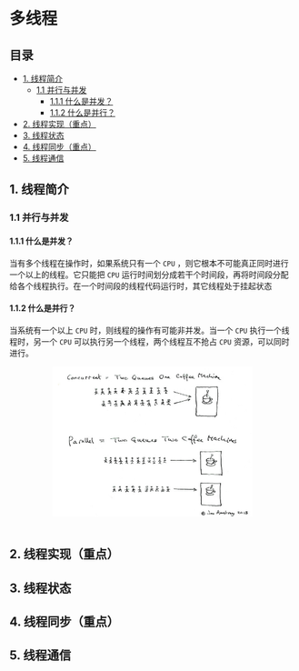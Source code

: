 # 多线程

## 目录

* [1. 线程简介](#1-----)
  + [1.1 并行与并发](#11------)
    - [1.1.1 什么是并发？](#111-------)
    - [1.1.2 什么是并行？](#112-------)
* [2. 线程实现（重点）](#2---------)
* [3. 线程状态](#3-----)
* [4. 线程同步（重点）](#4---------)
* [5. 线程通信](#5-----)




## 1. 线程简介

### 1.1 并行与并发

#### 1.1.1 什么是并发？

当有多个线程在操作时，如果系统只有一个 `CPU` ，则它根本不可能真正同时进行一个以上的线程。它只能把 `CPU` 运行时间划分成若干个时间段，再将时间段分配给各个线程执行。在一个时间段的线程代码运行时，其它线程处于挂起状态

#### 1.1.2 什么是并行？

当系统有一个以上 `CPU` 时，则线程的操作有可能非并发。当一个 `CPU` 执行一个线程时，另一个 `CPU` 可以执行另一个线程，两个线程互不抢占 `CPU` 资源，可以同时进行。



<div align="center"> <img src="cafe.jpg" width="70%"/> </div><br>





























## 2. 线程实现（重点）



































## 3. 线程状态































## 4. 线程同步（重点）















































## 5. 线程通信





 

